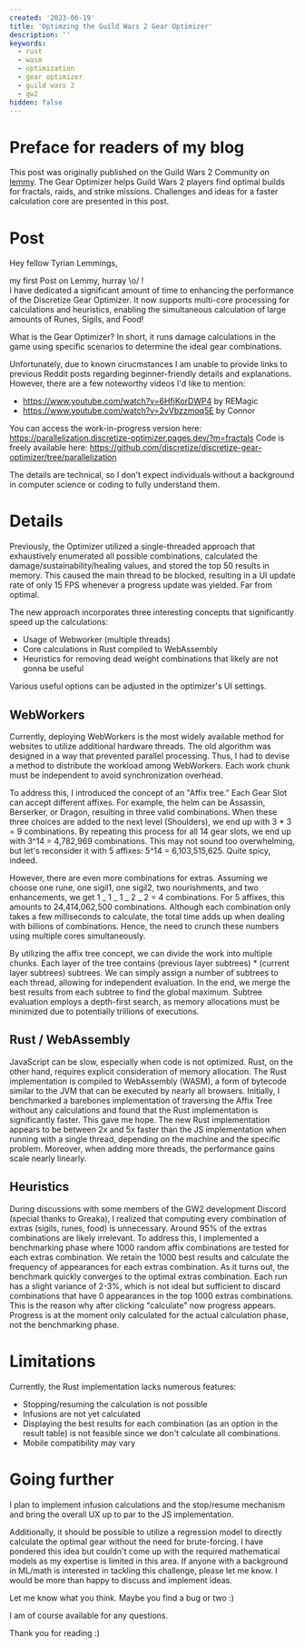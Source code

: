 ```yaml
---
created: '2023-06-19'
title: 'Optimzing the Guild Wars 2 Gear Optimizer'
description: ''
keywords:
  - rust
  - wasm
  - optimization
  - gear optimizer
  - guild wars 2
  - gw2
hidden: false
---
```


# Preface for readers of my blog

This post was originally published on the Guild Wars 2 Community on [lemmy](https://sopuli.xyz/post/713722). The Gear Optimizer helps Guild Wars 2 players find optimal builds for fractals, raids, and strike missions. Challenges and ideas for a faster calculation core are presented in this post.

# Post

Hey fellow Tyrian Lemmings,

my first Post on Lemmy, hurray \o/ !  
I have dedicated a significant amount of time to enhancing the performance of the Discretize Gear Optimizer. It now supports multi-core processing for calculations and heuristics, enabling the simultaneous calculation of large amounts of Runes, Sigils, and Food!

What is the Gear Optimizer? In short, it runs damage calculations in the game using specific scenarios to determine the ideal gear combinations.

Unfortunately, due to known cirucmstances I am unable to provide links to previous Reddit posts regarding beginner-friendly details and explanations. However, there are a few noteworthy videos I'd like to mention:

- https://www.youtube.com/watch?v=6HfjKorDWP4 by REMagic
- https://www.youtube.com/watch?v=2vVbzzmoq5E by Connor

You can access the work-in-progress version here: https://parallelization.discretize-optimizer.pages.dev/?m=fractals
Code is freely available here: https://github.com/discretize/discretize-gear-optimizer/tree/parallelization

The details are technical, so I don't expect individuals without a background in computer science or coding to fully understand them.

# Details

Previously, the Optimizer utilized a single-threaded approach that exhaustively enumerated all possible combinations, calculated the damage/sustainability/healing values, and stored the top 50 results in memory. This caused the main thread to be blocked, resulting in a UI update rate of only 15 FPS whenever a progress update was yielded. Far from optimal.

The new approach incorporates three interesting concepts that significantly speed up the calculations:

- Usage of Webworker (multiple threads)
- Core calculations in Rust compiled to WebAssembly
- Heuristics for removing dead weight combinations that likely are not gonna be useful

Various useful options can be adjusted in the optimizer's UI settings.

## WebWorkers

Currently, deploying WebWorkers is the most widely available method for websites to utilize additional hardware threads. The old algorithm was designed in a way that prevented parallel processing. Thus, I had to devise a method to distribute the workload among WebWorkers. Each work chunk must be independent to avoid synchronization overhead.

To address this, I introduced the concept of an "Affix tree." Each Gear Slot can accept different affixes. For example, the helm can be Assassin, Berserker, or Dragon, resulting in three valid combinations. When these three choices are added to the next level (Shoulders), we end up with 3 \* 3 = 9 combinations. By repeating this process for all 14 gear slots, we end up with 3^14 = 4,782,969 combinations. This may not sound too overwhelming, but let's reconsider it with 5 affixes: 5^14 = 6,103,515,625. Quite spicy, indeed.

However, there are even more combinations for extras. Assuming we choose one rune, one sigil1, one sigil2, two nourishments, and two enhancements, we get 1 _ 1 _ 1 _ 2 _ 2 = 4 combinations. For 5 affixes, this amounts to 24,414,062,500 combinations. Although each combination only takes a few milliseconds to calculate, the total time adds up when dealing with billions of combinations. Hence, the need to crunch these numbers using multiple cores simultaneously.

By utilizing the affix tree concept, we can divide the work into multiple chunks. Each layer of the tree contains (previous layer subtrees) \* (current layer subtrees) subtrees. We can simply assign a number of subtrees to each thread, allowing for independent evaluation. In the end, we merge the best results from each subtree to find the global maximum. Subtree evaluation employs a depth-first search, as memory allocations must be minimized due to potentially trillions of executions.

## Rust / WebAssembly

JavaScript can be slow, especially when code is not optimized. Rust, on the other hand, requires explicit consideration of memory allocation. The Rust implementation is compiled to WebAssembly (WASM), a form of bytecode similar to the JVM that can be executed by nearly all browsers. Initially, I benchmarked a barebones implementation of traversing the Affix Tree without any calculations and found that the Rust implementation is significantly faster. This gave me hope. The new Rust implementation appears to be between 2x and 5x faster than the JS implementation when running with a single thread, depending on the machine and the specific problem. Moreover, when adding more threads, the performance gains scale nearly linearly.

## Heuristics

During discussions with some members of the GW2 development Discord (special thanks to Greaka), I realized that computing every combination of extras (sigils, runes, food) is unnecessary. Around 95% of the extras combinations are likely irrelevant. To address this, I implemented a benchmarking phase where 1000 random affix combinations are tested for each extras combination. We retain the 1000 best results and calculate the frequency of appearances for each extras combination. As it turns out, the benchmark quickly converges to the optimal extras combination. Each run has a slight variance of 2-3%, which is not ideal but sufficient to discard combinations that have 0 appearances in the top 1000 extras combinations. This is the reason why after clicking "calculate" now progress appears. Progress is at the moment only calculated for the actual calculation phase, not the benchmarking phase.

# Limitations

Currently, the Rust implementation lacks numerous features:

- Stopping/resuming the calculation is not possible
- Infusions are not yet calculated
- Displaying the best results for each combination (as an option in the result table) is not feasible since we don't calculate all combinations.
- Mobile compatibility may vary

# Going further

I plan to implement infusion calculations and the stop/resume mechanism and bring the overall UX up to par to the JS implementation.

Additionally, it should be possible to utilize a regression model to directly calculate the optimal gear without the need for brute-forcing. I have pondered this idea but couldn't come up with the required mathematical models as my expertise is limited in this area. If anyone with a background in ML/math is interested in tackling this challenge, please let me know. I would be more than happy to discuss and implement ideas.

Let me know what you think. Maybe you find a bug or two :)

I am of course available for any questions.

Thank you for reading :)
